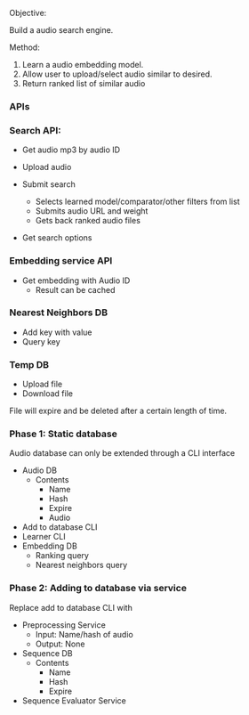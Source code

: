 Objective:

Build a audio search engine.

Method:

1. Learn a audio embedding model.
2. Allow user to upload/select audio similar to desired.
3. Return ranked list of similar audio

### APIs

### Search API:

* Get audio mp3 by audio ID
* Upload audio

* Submit search
    * Selects learned model/comparator/other filters from list
    * Submits audio URL and weight
    * Gets back ranked audio files
* Get search options

### Embedding service API

* Get embedding with Audio ID
    * Result can be cached

### Nearest Neighbors DB

* Add key with value
* Query key

### Temp DB

* Upload file
* Download file

File will expire and be deleted after a certain length of time.

### Phase 1: Static database

Audio database can only be extended through a CLI interface

* Audio DB
	* Contents
		* Name
		* Hash
		* Expire
		* Audio
* Add to database CLI
* Learner CLI
* Embedding DB
	* Ranking query
	* Nearest neighbors query

### Phase 2: Adding to database via service


Replace add to database CLI with

* Preprocessing Service
	* Input: Name/hash of audio
	* Output: None
* Sequence DB
	* Contents
		* Name
		* Hash
		* Expire
* Sequence Evaluator Service
